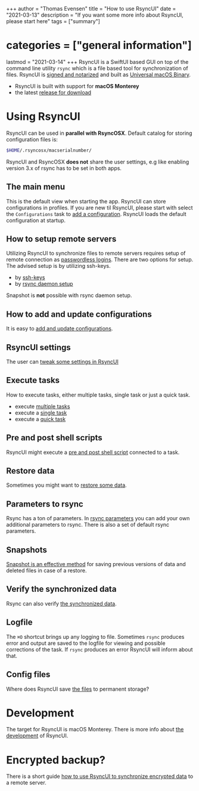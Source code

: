 +++
author = "Thomas Evensen"
title = "How to use RsyncUI"
date = "2021-03-13"
description = "If you want some more info about RsyncUI, please start here"
tags = ["summary"]
# categories = ["general information"]
lastmod = "2021-03-14"
+++
RsyncUI is a SwiftUI based GUI on top of the command line utility `rsync` which is a file based tool for synchronization of files. RsyncUI is [signed and notarized](/post/notarized/) and built as [Universal macOS Binary](https://developer.apple.com/documentation/xcode/building_a_universal_macos_binary).

- RsyncUI is built with support for **macOS Monterey**
- the latest [release for download](https://github.com/rsyncOSX/RsyncUI/releases)

# Using RsyncUI

RsyncUI can be used in **parallel with RsyncOSX**. Default catalog for storing configuration files is:

```bash
$HOME/.rsyncosx/macserialnumber/
```

RsyncUI and RsyncOSX **does not** share the user settings, e.g like enabling version 3.x of rsync has to be set in both apps.

## The main menu

This is the default view when starting the app. RsyncUI can store configurations in profiles. If you are new til RsyncUI, please start with select the `Configurations` task to [add a configuration](/post/addconfigurations/). RsyncUI loads the default configuration at startup.

## How to setup remote servers

Utilizing RsyncUI to synchronize files to remote servers requires setup of remote connection as [passwordless logins](/post/remotelogins/). There are two options for setup. The advised setup is by utilizing ssh-keys.

- by [ssh-keys](/post/ssh/)
- by [rsync daemon setup](/post/rsyncdaemon/)

Snapshot is **not** possible with rsync daemon setup.

## How to add and update configurations

It is easy to [add and update configurations](/post/addconfigurations/).

## RsyncUI settings

The user can [tweak some settings in RsyncUI](/post/settings/)

## Execute tasks

How to execute tasks, either multiple tasks, single task or just a quick task.

- execute [multiple tasks](/post/multipletasks/)
- execute a [single task](/post/singletask/)
- execute a [quick task](/post/quicktask/)

## Pre and post shell scripts

RsyncUI might execute a [pre and post shell script](/post/shellout/) connected to a task.

## Restore data

Sometimes you might want to [restore some data](/post/restore/).

## Parameters to rsync

Rsync has a ton of parameters. In [rsync parameters](/post/rsyncparameters/) you can add your own additional parameters to rsync. There is also a set of default rsync parameters.

## Snapshots

[Snapshot is an effective method](/post/snapshots/) for saving previous versions of data and deleted files in case of a restore.

## Verify the synchronized data

Rsync can also verify [the synchronized data](/post/verify/).

## Logfile

The `⌘O` shortcut brings up any logging to file. Sometimes `rsync` produces error and output are saved to the logfile for viewing and possible corrections of the task. If `rsync` produces an error RsyncUI will inform about that.

## Config files

Where does RsyncUI save [the files](/post/configfiles/) to permanent storage?

# Development

The target for RsyncUI is macOS Monterey. There is more info about [the development](/post/development/) of RsyncUI.

# Encrypted backup?

There is a short guide [how to use RsyncUI to synchronize encrypted data](/post/encryptedtask/) to a remote server.
